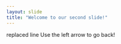 ```yaml
---
layout: slide
title: "Welcome to our second slide!"
---
```

replaced line
Use the left arrow to go back!
